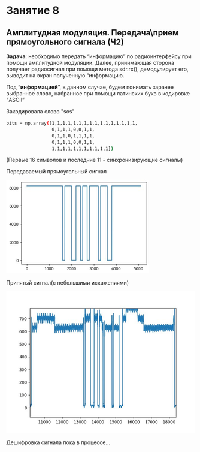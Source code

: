 # Занятие 8
## Амплитудная модуляция. Передача\прием прямоугольного сигнала (Ч2)

**Задача**: необходимо передать “информацию” по радиоинтерфейсу при помощи амплитудной модуляции. Далее, принимающая сторона получает радиосигнал при помощи метода sdr.rx(), демодулирует его, выводит на экран полученную “информацию. 

Под “**информацией**”, в данном случае, будем понимать заранее выбранное слово, набранное при помощи латинских букв в кодировке “ASCII”

Закодировала слово "sos"

```sh
bits = np.array([1,1,1,1,1,1,1,1,1,1,1,1,1,1,1,1,   
                 0,1,1,1,0,0,1,1,   
                 0,1,1,0,1,1,1,1,   
                 0,1,1,1,0,0,1,1,  
                 1,1,1,1,1,1,1,1,1,1,1]) 
```
(Первые 16 символов и последние 11 - синхронизирующие сигналы)

Передаваемый прямоугольный сигнал

<img src = "Screenshots/tx_sig.jpeg">

Принятый сигнал(с небольшими искажениями)


<img src = "Screenshots/rx_sig.jpeg">


Дешифровка сигнала пока в процессе...
